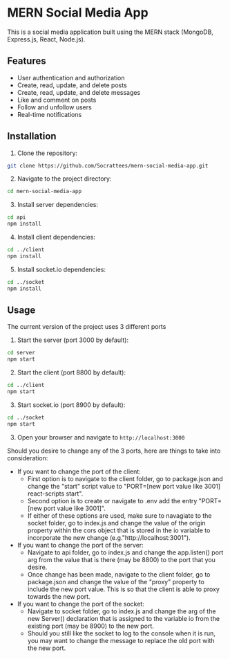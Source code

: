 # MERN Social Media App

This is a social media application built using the MERN stack (MongoDB, Express.js, React, Node.js).

## Features

- User authentication and authorization
- Create, read, update, and delete posts
- Create, read, update, and delete messages
- Like and comment on posts
- Follow and unfollow users
- Real-time notifications

## Installation

1. Clone the repository:
  ```sh
  git clone https://github.com/Socrattees/mern-social-media-app.git
  ```
2. Navigate to the project directory:
  ```sh
  cd mern-social-media-app
  ```
3. Install server dependencies:
  ```sh
  cd api
  npm install
  ```
4. Install client dependencies:
  ```sh
  cd ../client
  npm install
  ```
5. Install socket.io dependencies:
  ```sh
  cd ../socket
  npm install
  ```

## Usage

The current version of the project uses 3 different ports

1. Start the server (port 3000 by default):
  ```sh
  cd server
  npm start
  ```
2. Start the client (port 8800 by default):
  ```sh
  cd ../client
  npm start
  ```
3. Start socket.io (port 8900 by default):
  ```sh
  cd ../socket
  npm start
  ```
3. Open your browser and navigate to `http://localhost:3000`

Should you desire to change any of the 3 ports, here are things to take into consideration:
  - If you want to change the port of the client:
    - First option is to navigate to the client folder, go to package.json and change the "start" script value to "PORT=[new port value like 3001] react-scripts start".
    - Second option is to create or navigate to .env add the entry "PORT=[new port value like 3001]".
    - If either of these options are used, make sure to navagiate to the socket folder, go to index.js and change the value of the origin property within the cors object that is stored in the io variable to incorporate the new change (e.g."http://localhost:3001").
  - If you want to change the port of the server:
    - Navigate to api folder, go to index.js and change the app.listen() port arg from the value that is there (may be 8800) to the port that you desire.
    - Once change has been made, navigate to the client folder, go to package.json and change the value of the "proxy" property to include the new port value. This is so that the client is able to proxy towards the new port.
  - If you want to change the port of the socket:
    - Navigate to socket folder, go to index.js and change the arg of the new Server() declaration that is assigned to the variable io from the existing port (may be 8900) to the new port.
    - Should you still like the socket to log to the console when it is run, you may want to change the message to replace the old port with the new port.